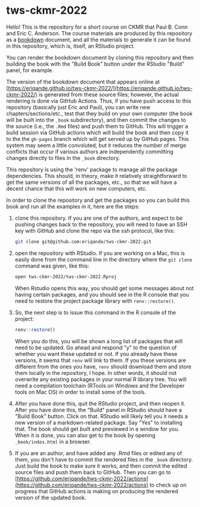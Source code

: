 # tws-ckmr-2022

Hello! This is the repository for a short course on CKMR that
Paul B. Conn and Eric C. Anderson.  The course materials are
produced by this repository as a [bookdown](https://bookdown.org/)
document, and all the materials to generate it can be found in this
repository, which is, itself, an RStudio project.

You can render the bookdown document by cloning this repository
and then building the book with the "Build Book" button under the
RStudio "Build" panel, for example.  

The version of the bookdown document that appears online at
[https://eriqande.github.io/tws-ckmr-2022/](https://eriqande.github.io/tws-ckmr-2022/)
is generated from these source files; however, the actual rendering is done
via GitHub Actions.  Thus, if you have push access to this repository
(basically just Eric and Paul), you can write new chapters/sections/etc., test that
they build on your own computer (the book will be built into the `_book` subdirectory),
and then commit the changes to the source (i.e., the `.Rmd` files) and push them
to GitHub.  This will trigger a build session via GitHub actions which will build the
book and then copy it to the the `gh-pages` branch which will get served up by
GitHub pages.   This system may seem a little convoluted, but it reduces the number
of merge conflicts that occur if various authors are independently committing changes
directly to files in the `_book` directory.

This repository is using the 'renv' package to manage all the package dependencies.
This should, in theory, make it relatively straightforward to get the same versions
of all the packages, etc., so that we will have a decent chance that this will
work on new computers, etc.

In order to clone the repository and get the packages so you can build this
book and run all the examples in it, here are the steps:

1. clone this repository.  If you are one of the authors, and expect to be pushing changes back to the repository, you will need to have an SSH key with GitHub and clone the repo via the ssh protocol, like this:

    ```sh
    git clone git@github.com:eriqande/tws-ckmr-2022.git
    ```

2. open the repository with RStudio.  If you are working on a Mac, this
is easily done from the command line in the directory where the `git clone`
command was given, like this:

    ```sh
    open tws-ckmr-2022/tws-ckmr-2022.Rproj
    ```
    When Rstudio opens this way, you should get some messages about not
    having certain packages, and you should see in the R console that you
    need to restore the project package library with `renv::restore()`.

3. So, the next step is to issue this command in the R console of the project:

    ```r
    renv::restore()
    ```
    When you do this, you will be shown a long list of packages that
    will need to be updated.  Go ahead and respond "y" to the question of
    whether you want these updated or not.  If you already have these versions,
    it seems that `renv` will link to them.  If you these versions are different
    from the ones you have, `renv` should
    download them and store them locally in the repository, I hope.  In other
    words, it should not overwrite any existing packages in your normal
    R library tree.   You will need a compilation toolchain (RTools on Windows
    and the Developer tools on Mac OS) in order to install some of the tools.



4. After you have done this, quit the RStudio project, and then reopen it.
After you have done this, the "Build" panel in RStudio should have a "Build Book"
button.  Click on that.  RStudio will likely tell you it needs a new version
of a markdown-related package.  Say "Yes" to installing that.  The book should
get built and previewed in a window for you.  When it is done, you can also
get to the book by opening `_book/index.html` in a browser.


5. If you are an author, and have added any .Rmd files or edited any of them, you
don't have to commit the rendered files in the `_book` directory.  Just build the book
to make sure it works, and then commit the edited source files and push them
back to GitHub.  Then you can go to
[https://github.com/eriqande/tws-ckmr-2022/actions](https://github.com/eriqande/tws-ckmr-2022/actions)
to check up on progress that GitHub actions is making on producing the
rendered version of the updated book.





